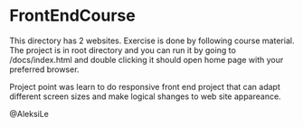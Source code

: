 # FrontEndCourse
This directory has 2 websites. Exercise is done by following course material. The project is in root directory and you can
run it by going to /docs/index.html and double clicking it should open home page with your preferred browser.

Project point was learn to do responsive front end project that can adapt different screen sizes and make logical shanges to web site appareance.

@AleksiLe
